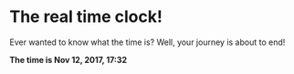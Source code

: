 # The real time clock!

Ever wanted to know what the time is? Well, your journey is about to end!

**The time is Nov 12, 2017, 17:32**